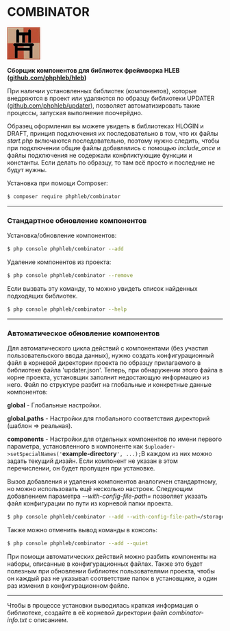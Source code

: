 COMBINATOR
=====================



[![COMBINATOR LOGO](https://raw.githubusercontent.com/phphleb/combinator/0de1d4cc1243cd623f843f01073cf010453b3f1b/logo.png)](https://github.com/phphleb/combinator/tree/master)

**Сборщик компонентов для библиотек фреймворка HLEB ([github.com/phphleb/hleb](https://github.com/phphleb/hleb))**

При наличии установленных библиотек (компонентов), которые внедряются в проект или удаляются по образцу
библиотеки UPDATER ([github.com/phphleb/updater](https://github.com/phphleb/updater)), позволяет автоматизировать такие
процессы, запуская выполнение поочерёдно. 

Образец оформления вы можете увидеть в библиотеках HLOGIN и DRAFT, принцип подключения их последовательно в том, что
их файлы _start.php_ включаются последовательно, поэтому нужно следить, чтобы при подключении общие файлы добавлялись с помощью
_include_once_ и файлы подключения не содержали конфликтующие функции и константы. Если делать по образцу, то там всё просто и последние не будут нужны.

Установка при помощи Composer:
```bash
$ composer require phphleb/combinator
```
_____

### Стандартное обновление компонентов

Установка/обновление компонентов:

```bash
$ php console phphleb/combinator --add
```

Удаление компонентов из проекта:

```bash
$ php console phphleb/combinator --remove
```

Если вызвать эту команду, то можно увидеть список найденных подходящих библиотек.
```bash
$ php console phphleb/combinator --help
```

_________________________

### Автоматическое обновление компонентов

Для автоматического цикла действий с компонентами (без участия пользовательского ввода данных), нужно создать конфигурационный файл
в корневой директории проекта по образцу прилагаемого в библиотеке файла 'updater.json'. Теперь, при обнаружении этого файла в корне проекта, установщик заполнит
недостающую информацию из него. Файл по структуре разбит на глобальные и конкретные данные компонентов:

**global** - Глобальные настройки.

**global.paths** - Настройки для глобального соответствия директорий (шаблон => реальная).

**components** - Настройки для отдельных компонентов по имени первого параметра, установленного
в компоненте как  `$uploader->setSpecialNames('`**example-directory**`', ...);`В каждом из них можно задать текущий дизайн.
Если компонент не указан в этом перечислении,  он будет пропущен при установке.


Вызов добавления и удаления компонентов аналогичен стандартному, но можно использовать ещё несколько настроек. Следующим добавлением параметра
_--with-config-file-path=_ позволяет указать файл конфигурации по пути из корневой папки проекта.

```bash
$ php console phphleb/combinator --add --with-config-file-path=/storage/lib/combinator/updater.json
```

Также можно отменить вывод команды в консоль:

```bash
$ php console phphleb/combinator --add --quiet
```

При помощи автоматических действий можно разбить компоненты на наборы, описанные в конфигурационных файлах. Также это будет полезным при 
обновлении библиотек пользователями проекта, чтобы он каждый раз не указывал соответствие папок в установщике, а один раз изменил в
конфигурационном файле.




_________________________

Чтобы в процессе установки выводилась краткая информация о библиотеке, создайте в её корневой директории файл _combinator-info.txt_ c описанием.
